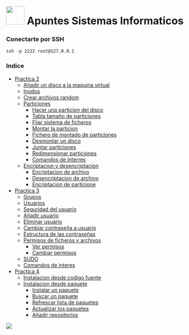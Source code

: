 # <img src="https://cdn.icon-icons.com/icons2/195/PNG/256/OS_Linux_23399.png" width="50"> Apuntes Sistemas Informaticos

### Conectarte por SSH

~~~
ssh -p 2222 root@127.0.0.1
~~~

### Indice

- [Practica 2](Practica2.md)
    - [Añadir un disco a la maquina virtual](Practica2.md#add_disc_maq)
    - [Inodos](Practica2.md#inodos)
    - [Crear archivos random](Practica2.md#crear_arch_random)
    - [Particiones](Practica2.md#particones)
        - [Hacer una particion del disco](Practica2.md#hacer_part)
        - [Tabla tamaño de particiones](Practica2.md#tabla_tam_part)
        - [Fijar sistema de ficheros](Practica2.md#fijar_sis_ficheros)
        - [Montar la particion](Practica2.md#montar_particion)
        - [Fichero de montado de particiones](Practica2.md#fich_mont_particiones)
        - [Desmontar un disco](Practica2.md#des_disc)
        - [Juntar particiones](Practica2.md#juntar_part)
        - [Redimensionar particiones](Practica2.md#redimenisonar_part)
        - [Comandos de interres](Practica2.md#comd_interes)
    - [Encriptacion y desencriptacion](Practica2.md#encriptacion_desencriptacion)
        - [Encriptacion de archivo](Practica2.md#encriptacion_arch)
        - [Desencriptacion de archivo](Practica2.md#desencriptacion_arch)
        - [Encriptacion de particione](Practica2.md#encriptacion_part)
- [Practica 3](Practica3.md)
    - [Grupos](Practica3.md#grupos)
    - [Usuarios](Practica3.md#usuarios)
    - [Seguridad del usuario](Practica3.md#user_security)
    - [Añadir usuario](Practica3.md#add_user)
    - [Eliminar usuario](Practica3.md#del_user)
    - [Cambiar contraseña a usuario](Practica3.md#change_password)
    - [Estructura de las contraseñas](Practica3.md#struct_password)
    - [Permisos de ficheros y archivos](Practica3.md#perm_fich_arch)
        - [Ver permisos](Practica3.md#see_perm)
        - [Cambiar permisos](Practica3.md#change_perm)
    - [SUDO](Practica3.md#sudo)
    - [Comandos de interes](Practica3.md#comd_interes)
- [Practica 4](Practica4.md)
    - [Instalacion desde codigo fuente](Practica4.md#rep_inst)
    - [Instalacion desde paquete](Practica4.md#inst_pack)
        - [Instalar un paquete](Practica4.md#apt_install)
        - [Buscar un paquete](Practica4.md#apt_search)
        - [Refrescar lista de paquetes](Practica4.md#apt_update)
        - [Actualizar los paquetes](Practica4.md#apt_upgrade)
        - [Añadir repositorios](Practica4.md#apt_add_repository)

<img src="https://cdn.nubika.es/wp-content/uploads/2021/05/caracteristicas-del-orangutan.jpg">
